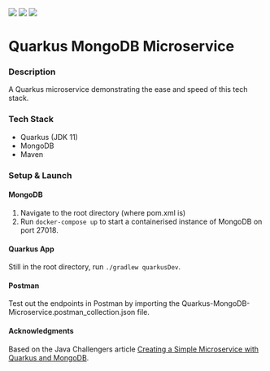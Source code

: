 ![](https://github.com/Lylio/image-repo/blob/master/logos/quarkus.png?raw=true)
![](https://github.com/Lylio/image-repo/blob/master/logos/mongodb.png?raw=true)
![](https://github.com/Lylio/image-repo/blob/master/logos/microservices.png?raw=true)

# Quarkus MongoDB Microservice

### Description
A Quarkus microservice demonstrating the ease and speed of this tech stack.

### Tech Stack
- Quarkus (JDK 11)
- MongoDB
- Maven

### Setup & Launch

#### MongoDB
1. Navigate to the root directory (where pom.xml is)
2. Run `docker-compose up` to start a containerised instance of MongoDB on port 27018.

#### Quarkus App
Still in the root directory, run `./gradlew quarkusDev`.

#### Postman
Test out the endpoints in Postman by importing the Quarkus-MongoDB-Microservice.postman_collection.json file.

#### Acknowledgments
Based on the Java Challengers article [Creating a Simple Microservice with Quarkus and MongoDB](https://javachallengers.com/creating-a-simple-microservice-with-quarkus-and-mongodb/).